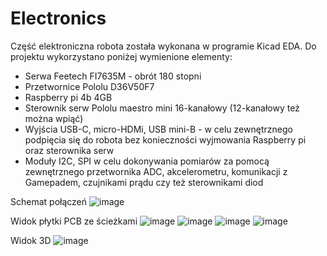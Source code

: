 # Electronics

Część elektroniczna robota została wykonana w programie Kicad EDA. Do projektu wykorzystano poniżej wymienione elementy:
* Serwa Feetech FI7635M - obrót 180 stopni
* Przetwornice Pololu D36V50F7
* Raspberry pi 4b 4GB
* Sterownik serw Pololu maestro mini 16-kanałowy (12-kanałowy też można wpiąć)
* Wyjścia USB-C, micro-HDMi, USB mini-B - w celu zewnętrznego podpięcia się do robota bez konieczności wyjmowania Raspberry pi oraz sterownika serw
* Moduły I2C, SPI w celu dokonywania pomiarów za pomocą zewnętrznego przetwornika ADC, akcelerometru, komunikacji z Gamepadem, czujnikami prądu czy też sterownikami diod

Schemat połączeń
![image](https://github.com/user-attachments/assets/063503c5-6eaf-4b9f-b111-076c10091137)

Widok płytki PCB ze ścieżkami
![image](https://github.com/user-attachments/assets/a7eec8a2-031b-4ca0-948b-49a6f5cfb982)
![image](https://github.com/user-attachments/assets/449d5d67-d451-453f-a7fa-8b3648baf9eb)
![image](https://github.com/user-attachments/assets/ab6775fb-ec31-4b8a-badb-561900c756f6)
![image](https://github.com/user-attachments/assets/e366ce08-fd4c-47fe-89c3-b4c6e44689a8)

Widok 3D
![image](https://github.com/user-attachments/assets/0b16ec17-e14e-4dbf-96d8-df1000f2d60c)
